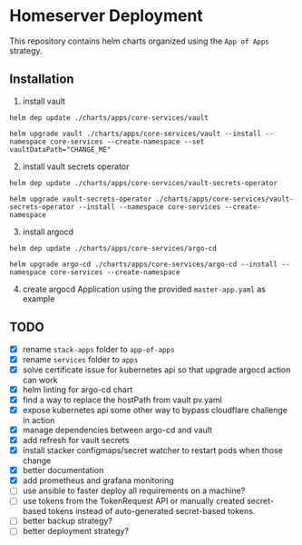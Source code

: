 # Homeserver Deployment
This repository contains helm charts organized using the `App of Apps` strategy.

## Installation

1. install vault 

```
helm dep update ./charts/apps/core-services/vault

helm upgrade vault ./charts/apps/core-services/vault --install --namespace core-services --create-namespace --set vaultDataPath="CHANGE_ME"
```

2. install vault secrets operator
   
```
helm dep update ./charts/apps/core-services/vault-secrets-operator

helm upgrade vault-secrets-operator ./charts/apps/core-services/vault-secrets-operator --install --namespace core-services --create-namespace
```

3. install argocd
   
```
helm dep update ./charts/apps/core-services/argo-cd

helm upgrade argo-cd ./charts/apps/core-services/argo-cd --install --namespace core-services --create-namespace
```

4. create argocd Application using the provided `master-app.yaml` as example 

## TODO
- [x] rename `stack-apps` folder to `app-of-apps`
- [x] rename `services` folder to `apps`
- [x] solve certificate issue for kubernetes api so that upgrade argocd action can work
- [x] helm linting for argo-cd chart
- [x] find a way to replace the hostPath from vault pv.yaml
- [x] expose kubernetes api some other way to bypass cloudflare challenge in action
- [x] manage dependencies between argo-cd and vault
- [x] add refresh for vault secrets
- [x] install stacker configmaps/secret watcher to restart pods when those change
- [x] better documentation
- [x] add prometheus and grafana monitoring
- [ ] use ansible to faster deploy all requirements on a machine?
- [ ] use tokens from the TokenRequest API or manually created secret-based tokens instead of auto-generated secret-based tokens.
- [ ] better backup strategy?
- [ ] better deployment strategy?